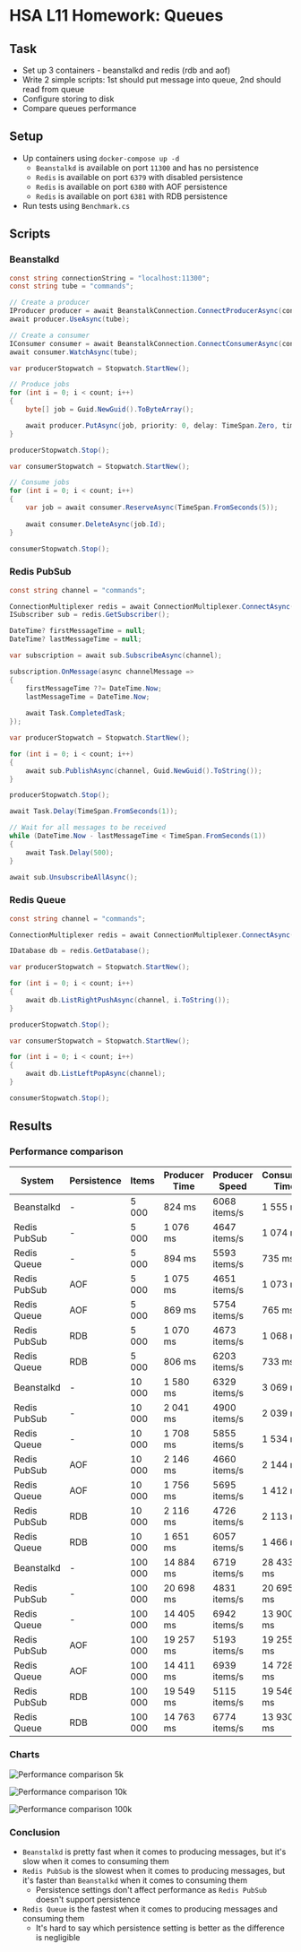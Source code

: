 # HSA L11 Homework: Queues

## Task

- Set up 3 containers - beanstalkd and redis (rdb and aof)
- Write 2 simple scripts: 1st should put message into queue, 2nd should read from queue
- Configure storing to disk
- Compare queues performance

## Setup

- Up containers using `docker-compose up -d`
  - `Beanstalkd` is available on port `11300` and has no persistence
  - `Redis` is available on port `6379` with disabled persistence
  - `Redis` is available on port `6380` with AOF persistence
  - `Redis` is available on port `6381` with RDB persistence
- Run tests using `Benchmark.cs`

## Scripts

### Beanstalkd

```csharp
const string connectionString = "localhost:11300";
const string tube = "commands";

// Create a producer
IProducer producer = await BeanstalkConnection.ConnectProducerAsync(connectionString);
await producer.UseAsync(tube);

// Create a consumer
IConsumer consumer = await BeanstalkConnection.ConnectConsumerAsync(connectionString);
await consumer.WatchAsync(tube);

var producerStopwatch = Stopwatch.StartNew();

// Produce jobs
for (int i = 0; i < count; i++)
{
    byte[] job = Guid.NewGuid().ToByteArray();

    await producer.PutAsync(job, priority: 0, delay: TimeSpan.Zero, timeToRun: TimeSpan.FromSeconds(1));
}

producerStopwatch.Stop();

var consumerStopwatch = Stopwatch.StartNew();

// Consume jobs
for (int i = 0; i < count; i++)
{
    var job = await consumer.ReserveAsync(TimeSpan.FromSeconds(5));
        
    await consumer.DeleteAsync(job.Id);
}

consumerStopwatch.Stop();
```

### Redis PubSub

```csharp
const string channel = "commands";

ConnectionMultiplexer redis = await ConnectionMultiplexer.ConnectAsync(connectionString);
ISubscriber sub = redis.GetSubscriber();

DateTime? firstMessageTime = null;
DateTime? lastMessageTime = null;

var subscription = await sub.SubscribeAsync(channel);

subscription.OnMessage(async channelMessage =>
{
    firstMessageTime ??= DateTime.Now;
    lastMessageTime = DateTime.Now;
    
    await Task.CompletedTask;
});

var producerStopwatch = Stopwatch.StartNew();

for (int i = 0; i < count; i++)
{
    await sub.PublishAsync(channel, Guid.NewGuid().ToString());
}

producerStopwatch.Stop();

await Task.Delay(TimeSpan.FromSeconds(1));

// Wait for all messages to be received
while (DateTime.Now - lastMessageTime < TimeSpan.FromSeconds(1))
{
    await Task.Delay(500);
}

await sub.UnsubscribeAllAsync();
```

### Redis Queue

```csharp
const string channel = "commands";

ConnectionMultiplexer redis = await ConnectionMultiplexer.ConnectAsync(connectionString);

IDatabase db = redis.GetDatabase();

var producerStopwatch = Stopwatch.StartNew();

for (int i = 0; i < count; i++)
{
    await db.ListRightPushAsync(channel, i.ToString());
}

producerStopwatch.Stop();

var consumerStopwatch = Stopwatch.StartNew();

for (int i = 0; i < count; i++)
{
    await db.ListLeftPopAsync(channel);
}

consumerStopwatch.Stop();
```

## Results

### Performance comparison

| System       | Persistence | Items   | Producer Time | Producer Speed | Consumer Time | Consumer Speed |
|--------------|-------------|---------|---------------|----------------|---------------|----------------|
| Beanstalkd   | -           | 5 000   | 824 ms        | 6068 items/s   | 1 555 ms      | 3215 items/s   |
| Redis PubSub | -           | 5 000   | 1 076 ms      | 4647 items/s   | 1 074 ms      | 4655 items/s   |
| Redis Queue  | -           | 5 000   | 894 ms        | 5593 items/s   | 735 ms        | 6803 items/s   |
| Redis PubSub | AOF         | 5 000   | 1 075 ms      | 4651 items/s   | 1 073 ms      | 4661 items/s   |
| Redis Queue  | AOF         | 5 000   | 869 ms        | 5754 items/s   | 765 ms        | 6536 items/s   |
| Redis PubSub | RDB         | 5 000   | 1 070 ms      | 4673 items/s   | 1 068 ms      | 4683 items/s   |
| Redis Queue  | RDB         | 5 000   | 806 ms        | 6203 items/s   | 733 ms        | 6821 items/s   |
| Beanstalkd   | -           | 10 000  | 1 580 ms      | 6329 items/s   | 3 069 ms      | 3258 items/s   |
| Redis PubSub | -           | 10 000  | 2 041 ms      | 4900 items/s   | 2 039 ms      | 4904 items/s   |
| Redis Queue  | -           | 10 000  | 1 708 ms      | 5855 items/s   | 1 534 ms      | 6519 items/s   |
| Redis PubSub | AOF         | 10 000  | 2 146 ms      | 4660 items/s   | 2 144 ms      | 4664 items/s   |
| Redis Queue  | AOF         | 10 000  | 1 756 ms      | 5695 items/s   | 1 412 ms      | 7082 items/s   |
| Redis PubSub | RDB         | 10 000  | 2 116 ms      | 4726 items/s   | 2 113 ms      | 4732 items/s   |
| Redis Queue  | RDB         | 10 000  | 1 651 ms      | 6057 items/s   | 1 466 ms      | 6821 items/s   |
| Beanstalkd   | -           | 100 000 | 14 884 ms     | 6719 items/s   | 28 433 ms     | 3517 items/s   |
| Redis PubSub | -           | 100 000 | 20 698 ms     | 4831 items/s   | 20 695 ms     | 4832 items/s   |
| Redis Queue  | -           | 100 000 | 14 405 ms     | 6942 items/s   | 13 900 ms     | 7194 items/s   |
| Redis PubSub | AOF         | 100 000 | 19 257 ms     | 5193 items/s   | 19 255 ms     | 5193 items/s   |
| Redis Queue  | AOF         | 100 000 | 14 411 ms     | 6939 items/s   | 14 728 ms     | 6790 items/s   |
| Redis PubSub | RDB         | 100 000 | 19 549 ms     | 5115 items/s   | 19 546 ms     | 5116 items/s   |
| Redis Queue  | RDB         | 100 000 | 14 763 ms     | 6774 items/s   | 13 930 ms     | 7179 items/s   |

### Charts

![Performance comparison 5k](docs/5000-messages.svg)

![Performance comparison 10k](docs/10000-messages.svg)

![Performance comparison 100k](docs/100000-messages.svg)

### Conclusion

- `Beanstalkd` is pretty fast when it comes to producing messages, but it's slow when it comes to consuming them
- `Redis PubSub` is the slowest when it comes to producing messages, but it's faster than `Beanstalkd` when it comes to consuming them
  - Persistence settings don't affect performance as `Redis PubSub` doesn't support persistence
- `Redis Queue` is the fastest when it comes to producing messages and consuming them
  - It's hard to say which persistence setting is better as the difference is negligible
